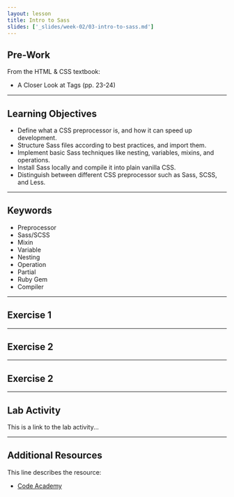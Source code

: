 ```yaml
---
layout: lesson
title: Intro to Sass
slides: ['_slides/week-02/03-intro-to-sass.md']
---
```


## Pre-Work

From the HTML & CSS textbook:

- A Closer Look at Tags (pp. 23-24)

---

## Learning Objectives

- Define what a CSS preprocessor is, and how it can speed up development.
- Structure Sass files according to best practices, and import them.
- Implement basic Sass techniques like nesting, variables, mixins, and operations.
- Install Sass locally and compile it into plain vanilla CSS.
- Distinguish between different CSS preprocessor such as Sass, SCSS, and Less.

---

## Keywords

- Preprocessor
- Sass/SCSS
- Mixin
- Variable
- Nesting
- Operation
- Partial
- Ruby Gem
- Compiler

---

## Exercise 1



---

## Exercise 2



---

## Exercise 2



---

## Lab Activity

This is a link to the lab activity...

---

## Additional Resources

This line describes the resource:

- [Code Academy](http://www.codecademy.com/learn)
